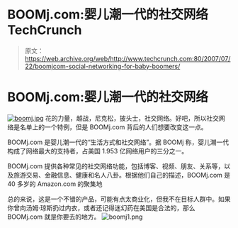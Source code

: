 # BOOMj.com:婴儿潮一代的社交网络 TechCrunch

> 原文：<https://web.archive.org/web/http://www.techcrunch.com:80/2007/07/22/boomjcom-social-networking-for-baby-boomers/>

# BOOMj.com:婴儿潮一代的社交网络

[![boomj.jpg](img/d334c693537895b994b51ff248813741.png)](https://web.archive.org/web/20221208221854/http://www.boomj.com/) 花的力量，越战，尼克松，披头士，社交网络。好吧，所以社交网络是名单上的一个特例，但是 BOOMj.com 背后的人们想要改变这一点。

BOOMj.com 是婴儿潮一代的“生活方式和社交网络”。据 BOOMj 称，婴儿潮一代构成了网络最大的支持者，占美国 1.953 亿网络用户的三分之一。

BOOMj.com 提供各种常见的社交网络功能，包括博客、视频、朋友、关系等，以及旅游交易、金融信息、健康和名人八卦。根据他们自己的描述，BOOMj.com 是 40 多岁的 Amazon.com 的聚集地

总的来说，这是一个不错的产品，可能有点太商业化，但我不在目标人群中。如果你曾向汤姆·琼斯扔过内衣，或者还记得迷幻药在美国是合法的，那么 BOOMj.com 就是你要去的地方。
![boomj1.png](img/04438099cef27e80949909c23ae906ba.png)